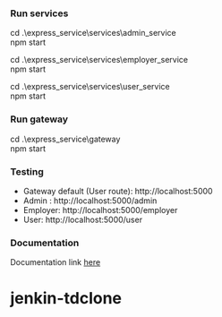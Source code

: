 ### Run services

cd .\express_service\services\admin_service\
npm start

cd .\express_service\services\employer_service\
npm start

cd .\express_service\services\user_service\
npm start

### Run gateway

cd .\express_service\gateway\
npm start

### Testing

-   Gateway default (User route): http://localhost:5000
-   Admin : http://localhost:5000/admin
-   Employer: http://localhost:5000/employer
-   User: http://localhost:5000/user

### Documentation

Documentation link [here](https://documenter.getpostman.com/view/34533462/2sA3Bt1UTM)
# jenkin-tdclone
